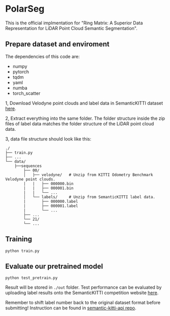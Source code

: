 # PolarSeg
This is the official implmentation for "Ring Matrix: A Superior Data Representation for LiDAR Point Cloud Semantic Segmentation".

## Prepare dataset and enviroment

The dependencies of this code are:
* numpy
* pytorch
* tqdm
* yaml
* numba
* torch_scatter

1, Download Velodyne point clouds and label data in SemanticKITTI dataset [here](http://www.semantic-kitti.org/dataset.html#overview).

2, Extract everything into the same folder. The folder structure inside the zip files of label data matches the folder structure of the LiDAR point cloud data.

3, data file structure should look like this:

```shell
./
├── train.py
├── ...
└── data/
    ├──sequences
        ├── 00/           
        │   ├── velodyne/	# Unzip from KITTI Odometry Benchmark Velodyne point clouds.
        |   |	├── 000000.bin
        |   |	├── 000001.bin
        |   |	└── ...
        │   └── labels/ 	# Unzip from SemanticKITTI label data.
        |       ├── 000000.label
        |       ├── 000001.label
        |       └── ...
        ├── ...
        └── 21/
	    └── ...
```
## Training

```shell
python train.py
```

## Evaluate our pretrained model

```shell
python test_pretrain.py
```
Result will be stored in `./out` folder. Test performance can be evaluated by uploading label results onto the SemanticKITTI competition website [here](https://competitions.codalab.org/competitions/20331).

Remember to shift label number back to the original dataset format before submitting! Instruction can be found in [semantic-kitti-api repo](https://github.com/PRBonn/semantic-kitti-api).
